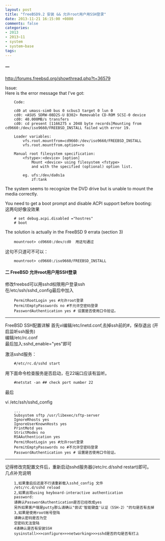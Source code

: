 ```yaml
---
layout: post
title: "freeBSD9.2 安装 && 允许root用户用SSH登录"
date: 2013-11-21 16:15:00 +0800
comments: false
categories:
- 2013
- 2013~11
- system
- system~base
tags:
---
```

#### 一
http://forums.freebsd.org/showthread.php?t=36579  

Issue:  
Here is the error message that I've got:
```
	Code:

	cd0 at umass-sim0 bus 0 scbus3 target 0 lun 0
	cd0: <ASUS SDRW-08D2S-U B302> Removable CD-ROM SCSI-0 device
	cd0: 40.000MB/s transfers
	cd0: cd present [1166275 x 2048 byte records]Mounting from cd9660:/dev/iso9660/FREEBSD_INSTALL failed with error 19.

	Loader variables:
		vfs.root.mountfrom=cd9660:/dev/iso9660/FREEBSD_INSTALL
		vfs.root.mountfrom.option=ro

	Manual root filesystem specification:
		<fstype>:<device> [option]
		    Mount <device> using filesystem <fstype>
		    and with the specified (optional) option list.

		eg. ufs:/dev/da0s1a
		    zf:tank

```

The system seems to recognize the DVD drive but is unable to mount the media correctly.

You need to get a boot prompt and disable ACPI support before booting:  
这两句好像没效果  

```
	# set debug.acpi.disabled ="hostres"
	# boot
```

The solution is actually in the FreeBSD 9 errata (section 3)  

```
	mountroot> cd9660:/dev/cd0  用这句通过
```

这句不只道可不可以：
```
	mountroot> cd9660:/iso9660/FREEBSD_INSTALL
```

#### 二 FreeBSD 允许root用户用SSH登录
修改freebsd可以用sshd权限用户登录ssh  
在/etc/ssh/sshd_config最后中加入  

```
	PermitRootLogin yes #允许root登录
	PermitEmptyPasswords no #不允许空密码登录
	PasswordAuthentication yes # 设置是否使用口令验证。
```

--------

FreeBSD SSH配置详解
首先vi编辑/etc/inetd.conf,去掉ssh前的#，保存退出 (开启监听ssh服务)  
编辑/etc/rc.conf  
最后加入:sshd_enable="yes"即可

激活sshd服务：  
```
	#/etc/rc.d/sshd start
```

用下面命令检查服务是否启动，在22端口应该有监听。  
```
	#netstat -an ## check port number 22
```

最后  

vi /etc/ssh/sshd_config
```
	...
	Subsystem sftp /usr/libexec/sftp-server
	IgnoreRhosts yes
	IgnoreUserKnownHosts yes
	PrintMotd yes
	StrictModes no
	RSAAuthentication yes
	PermitRootLogin yes #允许root登录
	PermitEmptyPasswords no #不允许空密码登录
	PasswordAuthentication yes # 设置是否使用口令验证。
```

-----------

记得修改完配置文件后，重新启动sshd服务器(/etc/rc.d/sshd restart)即可。  
几点补充说明  
```
	1,如果重启后还是不行请重新载入sshd_config 文件
	/etc/rc.d/sshd reload
	2,如果出现using keyboard-interactive authentication
	password:
	请确认PasswordAuthentication是否已经改成yes
	另外如果客户端是putty那么请确认"尝试'智能键盘'认证（SSH-2）"的勾是否有去掉
	3,如果是使用root帐号登陆
	请确认密码是否为空
	空密码无法登陆
	4请确认是否有安装SSH
	sysinstall>>>configure>>>networking>>>sshd是否的勾是否有打上
```

